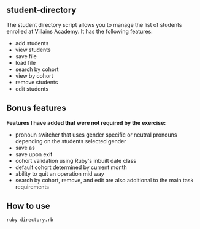 ## student-directory

The student directory script allows you to manage the list of students enrolled at Villains Academy. It has the following features:

* add students
* view students
* save file
* load file
* search by cohort
* view by cohort
* remove students
* edit students

## Bonus features

**Features I have added that were not required by the exercise:**

* pronoun switcher that uses gender specific or neutral pronouns depending on the students selected gender
* save as
* save upon exit
* cohort validation using Ruby's inbuilt date class
* default cohort determined by current month
* ability to quit an operation mid way
* search by cohort, remove, and edit are also additional to the main task requirements

## How to use

```shell
ruby directory.rb
```
